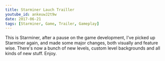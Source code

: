 ```yaml
---
title: Starminer Lauch Trailler
youtube_id: ankeuwJ2t9w
date: 2017-06-21
tags: [Starminer, Game, Trailer, Gameplay]
---
```

This is Starminer, after a pause on the game development, I've picked up Starminer again, and made some major changes, both visually and feature wise. There's now a bunch of new levels, custom level backgrounds and all kinds of new stuff. Enjoy.
